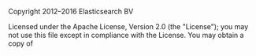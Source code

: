 Copyright 2012–2016 Elasticsearch BV

Licensed under the Apache License, Version 2.0 (the "License"); you may not use this file except in compliance with the License. You may obtain a copy of